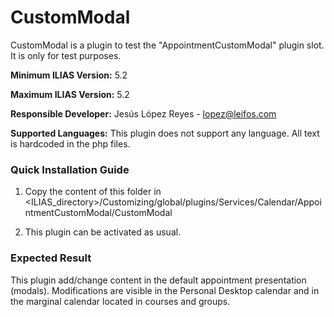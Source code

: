 # CustomModal

CustomModal is a plugin to test the "AppointmentCustomModal" plugin slot. It is only for test purposes.

**Minimum ILIAS Version:**
5.2

**Maximum ILIAS Version:**
5.2

**Responsible Developer:**
Jesús López Reyes - lopez@leifos.com

**Supported Languages:**
This plugin does not support any language. All text is hardcoded in the php files. 

### Quick Installation Guide
1. Copy the content of this folder in <ILIAS_directory>/Customizing/global/plugins/Services/Calendar/AppointmentCustomModal/CustomModal

2. This plugin can be activated as usual.


### Expected Result

This plugin add/change content in the default appointment presentation (modals).
Modifications are visible in the Personal Desktop calendar and in the marginal calendar located in courses and groups.

